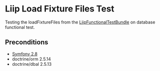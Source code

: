 Liip Load Fixture Files Test
============================

Testing the loadFixtureFiles from the [LiipFunctionalTestBundle](https://github.com/liip/LiipFunctionalTestBundle) on
database functional test.

## Preconditions

- [Symfony 2.8](https://symfony.com/doc/2.8/setup.html#creating-symfony-applications-with-composer)
- doctrine/orm 2.5.14
- doctrine/dbal 2.5.13